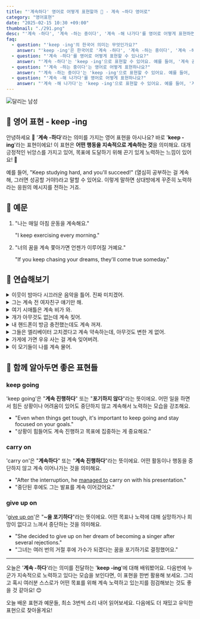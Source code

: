 ```yaml
---
title: "'계속하다' 영어로 어떻게 표현할까 ️💨 - 계속 ~하다 영어로"
category: "영어표현"
date: "2025-02-15 10:30 +09:00"
thumbnail: "./291.png"
desc: "'계속 -하다', '계속 -하는 중이다', '계속 -해 나가다'를 영어로 어떻게 표현하면 좋을까요? '계속 공부해야 해'라는 문장은 영어로 어떻게 될까요? '나는 계속 운동하는 중이야' 같은 표현은 어떻게 말할 수 있을까요? '계속 꿈을 꿔 나가야 해'를 영어로 표현하는 법을 배워봅시다. 다양한 예문을 통해서 연습하고 본인의 표현으로 만들어 보세요."
faq:
  - question: "'keep -ing'의 한국어 의미는 무엇인가요?"
    answer: "'keep -ing'은 한국어로 '계속 -하다', '계속 -하는 중이다', '계속 -해 나가다' 등으로 번역될 수 있어요."
  - question: "'계속 -하다'를 영어로 어떻게 표현할 수 있나요?"
    answer: "'계속 -하다'는 'keep -ing'으로 표현할 수 있어요. 예를 들어, '계속 공부해야 해'는 'I need to keep studying'으로 말할 수 있어요."
  - question: "'계속 -하는 중이다'는 영어로 어떻게 표현하나요?"
    answer: "'계속 -하는 중이다'는 'keep -ing'으로 표현할 수 있어요. 예를 들어, '나는 계속 운동하는 중이야'는 'I am keep working out'으로 표현할 수 있어요."
  - question: "'계속 -해 나가다'를 영어로 어떻게 표현하나요?"
    answer: "'계속 -해 나가다'는 'keep -ing'으로 표현할 수 있어요. 예를 들어, '계속 꿈을 꿔 나가야 해'는 'You should keep dreaming'으로 말할 수 있어요."
---
```


![달리는 남성](./291-1.jpg)

## 🌟 영어 표현 - keep -ing

안녕하세요 👋 '**계속 -하다**'라는 의미를 가지는 영어 표현을 아시나요? 바로 '**keep -ing**'라는 표현이에요! 이 표현은 **어떤 행동을 지속적으로 계속하는 것**을 의미해요. 대개 긍정적인 뉘앙스를 가지고 있어, 목표에 도달하기 위해 끈기 있게 노력하는 느낌이 있어요! 🚀

<script async src="https://pagead2.googlesyndication.com/pagead/js/adsbygoogle.js?client=ca-pub-1465612013356152"
     crossorigin="anonymous"></script>
<!-- engple-horizontal-ad -->

<ins class="adsbygoogle"
     style="display:block"
     data-ad-client="ca-pub-1465612013356152"
     data-ad-slot="2106896038"
     data-ad-format="auto"
     data-full-width-responsive="true"></ins>

<script>
     (adsbygoogle = window.adsbygoogle || []).push({});
</script>

예를 들어, "Keep studying hard, and you'll succeed!" (열심히 공부하는 걸 계속해, 그러면 성공할 거야!)라고 말할 수 있어요. 이렇게 말하면 상대방에게 꾸준히 노력하라는 응원의 메시지를 전하는 거죠.

## 📖 예문

1. "나는 매일 아침 운동을 계속해요."

   "I keep exercising every morning."

2. "너의 꿈을 계속 쫓아가면 언젠가 이루어질 거예요."

   "If you keep chasing your dreams, they'll come true someday."

## 💬 연습해보기

<details>
<summary>이웃이 밤마다 시끄러운 음악을 틀어. 진짜 미치겠어.</summary>
<span>My neighbor keeps playing loud music at night. It's <a href="/blog/in-english/089.drive-someone-crazy/">driving me crazy</a>.</span>
</details>

<details>
<summary>그는 계속 전 여자친구 얘기만 해.</summary>
<span>He just keeps talking about his ex-girlfriend.</span>
</details>

<details>
<summary>여기 시애틀은 계속 비가 와.</summary>
<span>It keeps raining here in Seattle.</span>
</details>

<details>
<summary>개가 아무것도 없는데 계속 짖어.</summary>
<span>The dog keeps barking at nothing.</span>
</details>

<details>
<summary>내 핸드폰이 방금 충전했는데도 계속 꺼져.</summary>
<span>My phone keeps dying even though I just charged it.</span>
</details>

<details>
<summary>그들은 엘리베이터 고치겠다고 계속 약속하는데, 아무것도 변한 게 없어.</summary>
<span>They keep promising to fix the elevator, but nothing's changed.</span>
</details>

<details>
<summary>가게에 가면 우유 사는 걸 계속 잊어버려.</summary>
<span>I keep <a href="/blog/in-english/023.forget/">forgetting</a> to buy milk when I go to the store.</span>
</details>

<details>
<summary>이 모기들이 나를 계속 물어.</summary>
<span>These mosquitoes keep biting me.</span>
</details>

## 🤝 함께 알아두면 좋은 표현들

### keep going

'keep going'은 "**계속 진행하다**" 또는 "**포기하지 않다**"라는 뜻이에요. 어떤 일을 하면서 힘든 상황이나 어려움이 있어도 중단하지 않고 계속해서 노력하는 모습을 강조해요.

- "Even when things get tough, it's important to keep going and stay focused on your goals."
- "상황이 힘들어도 계속 진행하고 목표에 집중하는 게 중요해요."

### carry on

'carry on'은 "**계속하다**" 또는 "**계속 진행하다**"라는 뜻이에요. 어떤 활동이나 행동을 중단하지 않고 계속 이어나가는 것을 의미해요.

- "After the interruption, he [managed to](/blog/in-english/175.manage-to/) carry on with his presentation."
- "중단된 후에도 그는 발표를 계속 이어갔어요."

### give up on

'[give up on](/blog/vocab-1/046.give-up/)'은 "**~을 포기하다**"라는 뜻이에요. 어떤 목표나 노력에 대해 실망하거나 희망이 없다고 느껴서 중단하는 것을 의미해요.

- "She decided to give up on her dream of becoming a singer after several rejections."
- "그녀는 여러 번의 거절 후에 가수가 되겠다는 꿈을 포기하기로 결정했어요."

---

오늘은 '**계속 -하다**'라는 의미를 전달하는 '**keep -ing**'에 대해 배워봤어요. 다음번에 누군가 지속적으로 노력하고 있다는 모습을 보인다면, 이 표현을 한번 활용해 보세요. 그리고 혹시 여러분 스스로가 어떤 목표를 위해 계속 노력하고 있는지를 점검해보는 것도 좋을 것 같아요! 😊

오늘 배운 표현과 예문들, 최소 3번씩 소리 내어 읽어보세요. 다음에도 더 재밌고 유익한 표현으로 찾아올게요!
